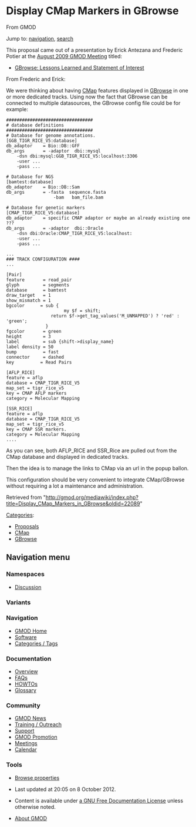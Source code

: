 









<span id="top"></span>







# <span dir="auto">Display CMap Markers in GBrowse</span>





From GMOD









Jump to: [navigation](#mw-navigation), [search](#p-search)





This proposal came out of a presentation by Erick Antezana and Frederic
Potier at the [August 2009 GMOD
Meeting](August_2009_GMOD_Meeting "August 2009 GMOD Meeting") titled:

- [GBrowse: Lessons Learned and Statement of
  Interest](August_2009_GMOD_Meeting#GBrowse:_Lessons_Learned_and_Statement_of_Interest "August 2009 GMOD Meeting")

  
From Frederic and Erick:



We were thinking about having [CMap](CMap.1 "CMap") features displayed
in [GBrowse](GBrowse.1 "GBrowse") in one or more dedicated tracks. Using
now the fact that GBrowse can be connected to multiple datasources, the
GBrowse config file could be for example:





``` de1
#################################
# database definitions
#################################
# Database for genome annotations.
[GGB_TIGR_RICE_V5:database]
db_adaptor    = Bio::DB::GFF
db_args       = -adaptor  dbi::mysql
    -dsn dbi:mysql:GGB_TIGR_RICE_V5:localhost:3306
    -user ...
    -pass ...
 
# Database for NGS
[bamtest:database]
db_adaptor    = Bio::DB::Sam
db_args       = -fasta  sequence.fasta
                  -bam   bam_file.bam
 
# Database for genetic markers
[CMAP_TIGR_RICE_V5:database]
db_adaptor    = specific CMAP adaptor or maybe an already existing one  ???
db_args       = -adaptor  dbi::Oracle
    -dsn dbi:Oracle:CMAP_TIGR_RICE_V5:localhost:
    -user ...
    -pass ...
 
...
### TRACK CONFIGURATION ####
...
 
[Pair]
feature       = read_pair
glyph         = segments
database      = bamtest
draw_target   = 1
show_mismatch = 1
bgcolor      = sub {
                      my $f = shift;
                 return $f->get_tag_values('M_UNMAPPED') ? 'red' : 'green';
               }
fgcolor       = green
height        = 3
label         = sub {shift->display_name}
label density = 50
bump          = fast
connector     = dashed
key          = Read Pairs
 
[AFLP_RICE]
feature = aflp
database = CMAP_TIGR_RICE_V5
map_set = tigr_rice_v5
key = CMAP AFLP markers
category = Molecular Mapping
 
[SSR_RICE]
feature = aflp
database = CMAP_TIGR_RICE_V5
map_set = tigr_rice_v5
key = CMAP SSR markers.
category = Molecular Mapping
....
```





As you can see, both AFLP_RICE and SSR_Rice are pulled out from the CMap
database and displayed in dedicated tracks.

Then the idea is to manage the links to CMap via an url in the popup
ballon.

This configuration should be very convenient to integrate CMap/GBrowse
without requiring a lot a maintenance and administration.







Retrieved from
"<http://gmod.org/mediawiki/index.php?title=Display_CMap_Markers_in_GBrowse&oldid=22089>"







[Categories](Special%3ACategories "Special%3ACategories"):

- [Proposals](Category%3AProposals "Category%3AProposals")
- [CMap](Category%3ACMap "Category%3ACMap")
- [GBrowse](Category%3AGBrowse "Category%3AGBrowse")















## Navigation menu









### Namespaces


- <span id="ca-talk"><a
  href="http://gmod.org/mediawiki/index.php?title=Talk:Display_CMap_Markers_in_GBrowse&amp;action=edit&amp;redlink=1"
  accesskey="t"
  title="Discussion about the content page [t]">Discussion</a></span>





### 

### Variants[](#)























<a href="Main_Page"
style="background-image: url(../images/GMOD-cogs.png);"
title="Visit the main page"></a>





### Navigation



- <span id="n-GMOD-Home">[GMOD Home](Main_Page)</span>
- <span id="n-Software">[Software](GMOD_Components)</span>
- <span id="n-Categories-.2F-Tags">[Categories /
  Tags](Categories)</span>







### Documentation



- <span id="n-Overview">[Overview](Overview)</span>
- <span id="n-FAQs">[FAQs](Category%3AFAQ)</span>
- <span id="n-HOWTOs">[HOWTOs](Category%3AHOWTO)</span>
- <span id="n-Glossary">[Glossary](Glossary)</span>







### Community



- <span id="n-GMOD-News">[GMOD News](GMOD_News)</span>
- <span id="n-Training-.2F-Outreach">[Training /
  Outreach](Training_and_Outreach)</span>
- <span id="n-Support">[Support](Support)</span>
- <span id="n-GMOD-Promotion">[GMOD Promotion](GMOD_Promotion)</span>
- <span id="n-Meetings">[Meetings](Meetings)</span>
- <span id="n-Calendar">[Calendar](Calendar)</span>







### Tools




- <span id="t-smwbrowselink"><a href="Special%3ABrowse/Display_CMap_Markers_in_GBrowse"
  rel="smw-browse">Browse properties</a></span>












- <span id="footer-info-lastmod">Last updated at 20:05 on 8 October
  2012.</span>
<!-- - <span id="footer-info-viewcount">11,444 page views.</span> -->
- <span id="footer-info-copyright">Content is available under
  <a href="http://www.gnu.org/licenses/fdl-1.3.html" class="external"
  rel="nofollow">a GNU Free Documentation License</a> unless otherwise
  noted.</span>

<!-- -->

- <span id="footer-places-about">[About
  GMOD](GMOD%3AAbout "GMOD%3AAbout")</span>

<!-- -->







